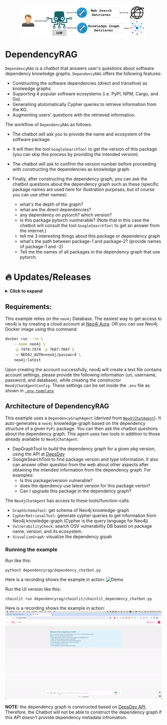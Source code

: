 <div align="center">
  <img src="docs/DepRAG.png" alt="Logo" 
        width="400" align="center">
</div>



# DependencyRAG

`DependencyRAG` is a chatbot that answers user's questions about software dependency knowledge graphs. `DependencyRAG` offers the following features:
- Constructing the software dependencies (direct and transitive) as knolwedge graphs
- Supporting 4 popular software ecosystems (i.e. PyPI, NPM, Cargo, and Go). 
- Generatiing atutomatically Cypher queries to retrieve information from the KG.
- Augmenting users' questions with the retrieved information.

The workflow of `DependencyRAG` as follows: 
- The chatbot will ask you to provide the name and ecosystem of the software package.
- It will then the tool `GoogleSearchTool` to get the version of this package (you can skip this process by providing the intended version).
- The chatbot will ask to confirm the version number before proceeding with constructing the dependencies as knowledge graph.
-  Finally, after constructing the dependency graph, you can ask the chatbot
questions about the dependency graph such as these (specific package names are
used here for illustration purposes, but of course you can use other names):

   - what's the depth of the graph?
   - what are the direct dependencies?
   - any dependency on pytorch? which version?
   - Is this package pytorch vunlnerable?
  (Note that in this case the chatbot will consult the 
  tool `GoogleSearchTool` to get an answer from the internet.)
   - tell me 3 interesting things about this package or dependency graph
   - what's the path between package-1 and package-2? (provide names of package-1
  and -2)
   - Tell me the names of all packages in the dependency graph that use pytorch.


# :fire: Updates/Releases

<details>
<summary> <b>Click to expand</b></summary>

- **May 2024:** 
  - Adding integration with [OSV](https://osv.dev/) vulnerability database to search for 
  vulnerabilities

- **April 2024:**
   - Supporting the construction of dependency graph for Go, Cargo, and NPM.

- **March 2024:**
   - Supporting Chainlit to run DependencyRAG via UI

- **Feb 2024:**
   - Adding tool to visualize the dependency graph

</details>

## Requirements:

This example relies on the `neo4j` Database. The easiest way to get access to neo4j is
by creating a cloud account at [Neo4j Aura](https://neo4j.com/cloud/platform/aura-graph-database/). OR you
can use Neo4j Docker image using this command:

```bash
docker run --rm \
    --name neo4j \
    -p 7474:7474 -p 7687:7687 \
    -e NEO4J_AUTH=neo4j/password \
    neo4j:latest
```

Upon creating the account successfully, neo4j will create a text file contains
account settings, please provide the following information (uri, username,
password, and database), while creating the constructor `Neo4jChatAgentConfig`. 
These settings can be set inside the `.env` file as shown in [`.env-template`](.env-template)


## Architecture of DependencyRAG

This example uses a `DependencyGraphAgent` 
(derived from [`Neo4jChatAgent`](https://github.com/langroid/langroid/blob/main/langroid/agent/special/neo4j/neo4j_chat_agent.py)).
It auto-generates a `neo4j` knowledge-graph based on the dependency
structure of a given `PyPi` package. You can then ask the chatbot questions
about the dependency graph. This agent uses two tools in addition to those 
already available to `Neo4jChatAgent`:

- DepGraphTool to build the dependency graph for a given pkg version, using the API
   at [DepsDev](https://deps.dev/)
- GoogleSearchTool to find package version and type information. It also can answer
other question from the web about other aspects after obtaining the intended information
from the dependency graph. For examples:
  - Is this package/version vulnerable?
  - does the dpendency use latest version for this package verion?
  - Can I upgrade this package in the dependency graph?

The `Neo4jChatAgent` has access to these tools/function-calls:

- `GraphSchemaTool`: get schema of Neo4j knowledge-graph
- `CypherRetrievalTool`: generate cypher queries to get information from
   Neo4j knowledge-graph (Cypher is the query language for Neo4j)
- `VulnerabilityCheck`: search OSV vulnerability DB based on package name, version, and 
its ecosystem.
- `VisualizeGraph`: visualize the dependency grpah

### Running the example

Run like this:
```
python3 dependencyrag/dependency_chatbot.py
```

Here is a recording shows the example in action:
![Demo](docs/dependency_chatbot.gif)


Run the UI version like this:
```
chainlit run dependencyrag/chainlit/chainlit_dependency_chatbot.py
```

Here is a recording shows the example in action:
![Demo](docs/chainlit_dependency_chatbot.gif)

**NOTE:** the dependency graph is constructed based
on [DepsDev API](https://deps.dev/). Therefore, the Chatbot will not be able to
construct the dependency graph if this API doesn't provide dependency metadata
infromation. 